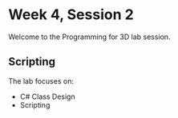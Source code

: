 # Week 4, Session 2

Welcome to the Programming for 3D lab session.

## Scripting

The lab focuses on:

+ C# Class Design
+ Scripting
